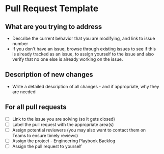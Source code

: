 # Pull Request Template

## What are you trying to address

- Describe the current behavior that you are modifying, and link to issue number
- If you don't have an issue, browse through existing issues to see if this is already tracked as an issue, to assign yourself to the issue and also verify that no one else is already working on the issue.

## Description of new changes

- Write a detailed description of all changes - and if appropriate, why they are needed

## For all pull requests

- [ ] Link to the issue you are solving (so it gets closed)
- [ ] Label the pull request with the appropriate area(s)
- [ ] Assign potential reviewers (you may also want to contact them on Teams to ensure timely reviews)
- [ ] Assign the project - Engineering Playbook Backlog
- [ ] Assign the pull request to yourself
